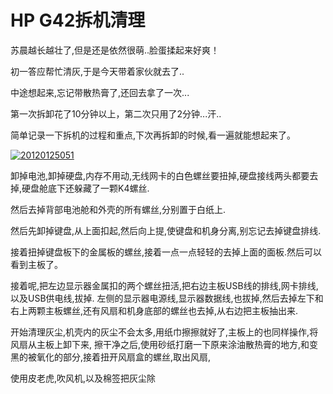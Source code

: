 # HP G42拆机清理

苏晨越长越壮了,但是还是依然很萌..脸蛋揉起来好爽！

初一答应帮忙清灰,于是今天带着家伙就去了..

中途想起来,忘记带散热膏了,还回去拿了一次...

第一次拆卸花了10分钟以上，第二次只用了2分钟...汗..

简单记录一下拆机的过程和重点,下次再拆卸的时候,看一遍就能想起来了。

[![20120125051](https://attachment.soulteary.com/2012/01/26/20120125051.png "20120125051")](https://attachment.soulteary.com/2012/01/26/20120125051.png)

卸掉电池,卸掉硬盘,内存不用动,无线网卡的白色螺丝要扭掉,硬盘接线两头都要去掉,硬盘舱底下还躲藏了一颗K4螺丝.

然后去掉背部电池舱和外壳的所有螺丝,分别置于白纸上.

然后先卸掉键盘,从上面扣起,然后向上提,使键盘和机身分离,别忘记去掉键盘排线.

接着扭掉键盘板下的金属板的螺丝,接着一点一点轻轻的去掉上面的面板.然后可以看到主板了。

接着呢,把左边显示器金属扣的两个螺丝扭活,把右边主板USB线的排线,网卡排线,以及USB供电线,拔掉.
左侧的显示器电源线,显示器数据线,也拔掉,然后去掉左下和右上两颗主板螺丝,还有风扇和机身底部的螺丝也去掉,从右边把主板抽出来.

开始清理灰尘,机壳内的灰尘不会太多,用纸巾擦擦就好了,主板上的也同样操作,将风扇从主板上卸下来,
擦干净之后,使用砂纸打磨一下原来涂油散热膏的地方,和变黑的被氧化的部分,接着扭开风扇盒的螺丝,取出风扇,

使用皮老虎,吹风机,以及棉签把灰尘除

